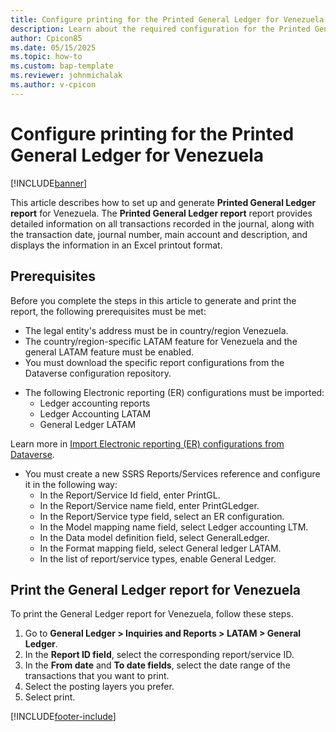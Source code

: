 ```yaml
---
title: Configure printing for the Printed General Ledger for Venezuela
description: Learn about the required configuration for the Printed General Ledger for Venezuela.
author: Cpicon85
ms.date: 05/15/2025
ms.topic: how-to
ms.custom: bap-template
ms.reviewer: johnmichalak
ms.author: v-cpicon
---
```


# Configure printing for the Printed General Ledger for Venezuela


[!INCLUDE[banner](../../includes/banner.md)]

This article describes how to set up and generate **Printed General Ledger report** for Venezuela. The **Printed General Ledger report** report provides detailed information on all transactions recorded in the journal, along with the transaction date, journal number, main account and description, and displays the information in an Excel printout format.

## Prerequisites

Before you complete the steps in this article to generate and print the report, the following prerequisites must be met:  

- The legal entity's address must be in country/region Venezuela.
- The country/region-specific LATAM feature for Venezuela and the general LATAM feature must be enabled.
- You must download the specific report configurations from the Dataverse configuration repository. 
* The following Electronic reporting (ER) configurations must be imported:
  * Ledger accounting reports
  * Ledger Accounting LATAM
  * General Ledger LATAM 

Learn more in [Import Electronic reporting (ER) configurations from Dataverse](gsw-import-er-config-dataverse.md).

* You must create a new SSRS Reports/Services reference and configure it in the following way:
  * In the Report/Service Id field, enter PrintGL.
  * In the Report/Service name field, enter PrintGLedger.
  * In the Report/Service type field, select an ER configuration.
  * In the Model mapping name field, select Ledger accounting LTM.
  * In the Data model definition field, select GeneralLedger.
  * In the Format mapping field, select General ledger LATAM.
  * In the list of report/service types, enable General Ledger.

## Print the General Ledger report for Venezuela

To print the General Ledger report for Venezuela, follow these steps.

1. Go to **General Ledger > Inquiries and Reports > LATAM > General Ledger**.
1. In the **Report ID field**, select the corresponding report/service ID.
1. In the **From date** and **To date fields**, select the date range of the transactions that you want to print.
1. Select the posting layers you prefer.
1. Select print.

[!INCLUDE[footer-include](../../includes/footer-banner.md)]
